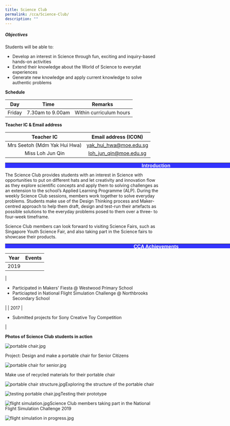 ```yaml
---
title: Science Club
permalink: /cca/Science-Club/
description: ""
---
```

##### **Objectives**
  
Students will be able to:  
  

*   Develop an interest in Science through fun, exciting and inquiry-based hands-on activities
*   Extend their knowledge about the World of Science to everydat experiences
*   Generate new knowledge and apply current knowledge to solve authentic problems

  

**Schedule**

  

| Day | Time | Remarks |
| --- | --- | --- |
| Friday | 7.30am to 9.00am | Within curriculum hours |

  
**Teacher IC & Email address**  
  
|          Teacher IC          |  Email address (ICON)  |
|:----------------------------:|:----------------------:|
| Mrs Seetoh (Mdm Yak Hui Hwa) | yak_hui_hwa@moe.edu.sg |
|       Miss Loh Jun Qin       | loh_jun_qin@moe.edu.sg |

  

<table class="MsoTableGrid" border="0" cellspacing="0" cellpadding="0" style="margin: 0px; outline: 0px; padding: 0px; border-collapse: collapse; color: rgb(0, 0, 0); font-family: Lato, sans-serif; font-size: 15px; font-style: normal; font-variant-ligatures: normal; font-variant-caps: normal; font-weight: 400; letter-spacing: normal; orphans: 2; text-align: left; text-transform: none; white-space: normal; widows: 2; word-spacing: 0px; -webkit-text-stroke-width: 0px; background-color: rgb(255, 255, 255); text-decoration-thickness: initial; text-decoration-style: initial; text-decoration-color: initial; border: none; width: 982px; height: 17px;"><tbody style="margin: 0px; outline: 0px; padding: 0px;"><tr style="margin: 0px; outline: 0px; padding: 0px;"><td width="472" valign="top" style="margin: 0px; outline: 0px; padding: 0in 5.4pt; width: 982px; background: rgb(51, 51, 255);"><p class="MsoNormal" align="center" style="margin: 0px 0px 0.0001pt; outline: 0px; padding: 0px; line-height: normal; color: rgb(0, 0, 0); font-family: Lato, sans-serif; font-size: 15px; text-align: center;"><font color="#ffffff" face="Arial, sans-serif" style="margin: 0px; outline: 0px; padding: 0px;"><span style="margin: 0px; outline: 0px; padding: 0px; font-size: 16px;"><b style="margin: 0px; outline: 0px; padding: 0px;">Introduction</b></span></font></p></td></tr></tbody></table>

  

The Science Club provides students with an interest in Science with opportunities to put on different hats and let creativity and innovation flow as they explore scientific concepts and apply them to solving challenges as an extension to the school’s Applied Learning Programme (ALP). During the weekly Science Club sessions, members work together to solve everyday problems. Students make use of the Design Thinking process and Maker-centred approach to help them draft, design and test-run their artefacts as possible solutions to the everyday problems posed to them over a three- to four-week timeframe. 

Science Club members can look forward to visiting Science Fairs, such as Singapore Youth Science Fair, and also taking part in the Science fairs to showcase their products. 

  

<table class="MsoTableGrid" border="0" cellspacing="0" cellpadding="0" style="margin: 0px; outline: 0px; padding: 0px; border-collapse: collapse; color: rgb(0, 0, 0); font-family: Lato, sans-serif; font-size: 15px; font-style: normal; font-variant-ligatures: normal; font-variant-caps: normal; font-weight: 400; letter-spacing: normal; orphans: 2; text-align: left; text-transform: none; white-space: normal; widows: 2; word-spacing: 0px; -webkit-text-stroke-width: 0px; background-color: rgb(255, 255, 255); text-decoration-thickness: initial; text-decoration-style: initial; text-decoration-color: initial; border: none; width: 983px; height: 15px;"><tbody style="margin: 0px; outline: 0px; padding: 0px;"><tr style="margin: 0px; outline: 0px; padding: 0px;"><td width="472" valign="top" style="margin: 0px; outline: 0px; padding: 0in 5.4pt; width: 983px; background: rgb(51, 51, 255);"><p class="MsoNormal" align="center" style="margin: 0px 0px 0.0001pt; outline: 0px; padding: 0px; line-height: normal; color: rgb(0, 0, 0); font-family: Lato, sans-serif; font-size: 15px; text-align: center;"><font color="#ffffff" face="Arial, sans-serif" style="margin: 0px; outline: 0px; padding: 0px;"><span style="margin: 0px; outline: 0px; padding: 0px; font-size: 16px;"><b style="margin: 0px; outline: 0px; padding: 0px;">CCA Achievements</b></span></font></p></td></tr></tbody></table>

  
  

| Year | Events |
| --- | --- |
| 2019  
  
  
 | 
*   Participated in Makers' Fiesta @ Westwood Primary School
*   Particiapted in National Flight Simulation Challenge @ Northbrooks Secondary School



 |
| 2017 | 

*   Submitted projects for Sony Creative Toy Competition 

 |

  
  
**Photos of Science Club students in action**  
  
![portable chair.jpg](https://kranjipri-moe-edu-sg-admin.cwp.sg/qql/slot/u536/Departments/Non%20Instructional%20Programme/CCA/Science%20Club%202020/portable%20chair.jpg)

Project: Design and make a portable chair for Senior Citizens

  

![portable chair for senior.jpg](https://kranjipri-moe-edu-sg-admin.cwp.sg/qql/slot/u536/Departments/Non%20Instructional%20Programme/CCA/Science%20Club%202020/portable%20chair%20for%20senior.jpg)

Make use of recycled materials for their portable chair

  

![portable chair structure.jpg](https://kranjipri-moe-edu-sg-admin.cwp.sg/qql/slot/u536/Departments/Non%20Instructional%20Programme/CCA/Science%20Club%202020/portable%20chair%20structure.jpg)Exploring the structure of the portable chair

  

![testing portable chair.jpg](https://kranjipri-moe-edu-sg-admin.cwp.sg/qql/slot/u536/Departments/Non%20Instructional%20Programme/CCA/Science%20Club%202020/testing%20portable%20chair.jpg)Testing their prototype

  

![flight simulation.jpg](https://kranjipri-moe-edu-sg-admin.cwp.sg/qql/slot/u536/Departments/Non%20Instructional%20Programme/CCA/Science%20Club%202020/flight%20simulation.jpg)Science Club members taking part in the National Flight Simulation Challenge 2019

  

![flight simulation in progress.jpg](https://kranjipri-moe-edu-sg-admin.cwp.sg/qql/slot/u536/Departments/Non%20Instructional%20Programme/CCA/Science%20Club%202020/flight%20simulation%20in%20progress.jpg)